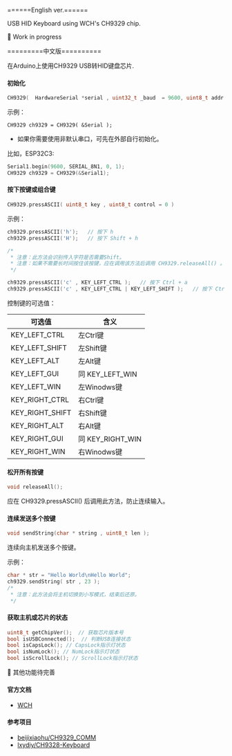======English ver.======

USB HID Keyboard using WCH's CH9329 chip.

🚧 Work in progress

=========中文版==========

在Arduino上使用CH9329 USB转HID键盘芯片.

#### 初始化
```c++
CH9329(  HardwareSerial *serial , uint32_t _baud  = 9600, uint8_t addr = 0x00);
```
示例：
```
CH9329 ch9329 = CH9329( &Serial );
```
- 如果你需要使用非默认串口，可先在外部自行初始化。

比如，ESP32C3:
```c++
Serial1.begin(9600, SERIAL_8N1, 0, 1);
CH9329 ch9329 = CH9329(&Serial1);
```

#### 按下按键或组合键
```c++
CH9329.pressASCII( uint8_t key , uint8_t control = 0 )
```
示例：
```c++
ch9329.pressASCII('h');   // 按下 h
ch9329.pressASCII('H');   // 按下 Shift + h

/*
 * 注意：此方法会识别传入字符是否需要Shift。
 * 注意：如果不需要长时间按住该按键，应在调用该方法后调用 CH9329.releaseAll() 。
 */

ch9329.pressASCII('c' , KEY_LEFT_CTRL );   // 按下 Ctrl + a
ch9329.pressASCII('c' , KEY_LEFT_CTRL | KEY_LEFT_SHIFT );   // 按下 Ctrl + Shift + a
```

控制键的可选值：

| 可选值 | 	含义 |
|--- | --- | 
|KEY_LEFT_CTRL  | 左Ctrl键 |
|KEY_LEFT_SHIFT  | 左Shift键 |
|KEY_LEFT_ALT  | 左Alt键 |
|KEY_LEFT_GUI  | 同 KEY_LEFT_WIN |
|KEY_LEFT_WIN  | 左Winodws键 |
|KEY_RIGHT_CTRL  | 右Ctrl键 |
|KEY_RIGHT_SHIFT  | 右Shift键  |
|KEY_RIGHT_ALT  | 右Alt键 |
|KEY_RIGHT_GUI  | 同 KEY_RIGHT_WIN |
|KEY_RIGHT_WIN  | 右Winodws键 |

#### 松开所有按键
```c++
void releaseAll();
```
应在 CH9329.pressASCII() 后调用此方法，防止连续输入。
#### 连续发送多个按键
```c++
void sendString(char * string , uint8_t len );
```
连续向主机发送多个按键。


示例：
```c++
char * str = "Hello World\nHello World";
ch9329.sendString( str , 23 );
/*
 * 注意：此方法会将主机切换到小写模式，结束后还原。
 */
```

#### 获取主机或芯片的状态
```c++
uint8_t getChipVer();  // 获取芯片版本号
bool isUSBConnected();  // 判断USB连接状态
bool isCapsLock(); // CapsLock指示灯状态
bool isNumLock(); // NumLock指示灯状态
bool isScrollLock(); // ScrollLock指示灯状态
```


🚧 其他功能待完善

#### 官方文档
- [WCH](https://www.wch.cn/products/CH9329.html?from=list)

#### 参考项目
- [beijixiaohu/CH9329_COMM](https://github.com/beijixiaohu/CH9329_COMM)
- [lxydiy/CH9328-Keyboard](https://github.com/lxydiy/CH9328-Keyboard)